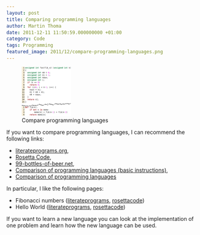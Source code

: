 ```yaml
---
layout: post
title: Comparing programming languages
author: Martin Thoma
date: 2011-12-11 11:50:59.000000000 +01:00
category: Code
tags: Programming
featured_image: 2011/12/compare-programming-languages.png
---
```

<figure class="alignright">
            <a href="../images/2011/12/compare-programming-languages.png"><img src="../images/2011/12/compare-programming-languages.png" alt="Compare programming languages" style="max-width:128px;max-height:128px;" class="size-full wp-image-9801 "/></a>
            <figcaption class="text-center">Compare programming languages</figcaption>
        </figure>

If you want to compare programming languages, I can recommend the following links:
<ul>
	<li><a href="http://en.literateprograms.org/">literateprograms.org</a>, </li>
	<li><a href="http://rosettacode.org/wiki/Rosetta_Code">Rosetta Code</a>, </li>
	<li><a href="http://www.99-bottles-of-beer.net/abc.html">99-bottles-of-beer.net</a>,</li>
	<li><a href="http://en.wikipedia.org/wiki/Comparison_of_programming_languages_(basic_instructions)">Comparison of programming languages (basic instructions)</a>, </li>
	<li><a href="http://en.wikipedia.org/wiki/Comparison_of_programming_languages">Comparison of programming languages</a></li>
</ul>

In particular, I like the following pages:
<ul>
<li>Fibonacci numbers (<a href="http://en.literateprograms.org/Fibonacci_numbers_%28Python%29">literateprograms</a>, <a href="http://rosettacode.org/wiki/Fibonacci_sequence">rosettacode</a>)</li>
<li>Hello World (<a href="http://en.literateprograms.org/Hello_World_%28Python%29">literateprograms</a>, <a href="http://rosettacode.org/wiki/Hello_world">rosettacode</a>)</li>
</ul>

If you want to learn a new language you can look at the implementation of one problem and learn how the new language can be used.
